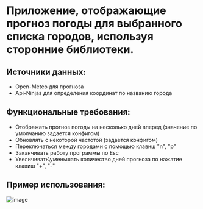 # Приложение, отображающие прогноз погоды для выбранного списка городов, используя сторонние библиотеки.
## Источники данных:
- Open-Meteo для прогноза
- Api-Ninjas для определения координат по названию города
## Функциональные требования:
- Отображать прогноз погоды на несколько дней вперед (значение по умолчанию задается конфигом)
- Обновлять с некоторой частотой (задается конфигом)
- Переключаться между городами с помощью клавиш "n", "p"
- Заканчивать работу программы по Esc
- Увеличивать\уменьшать количество дней прогноза по нажатие клавиш "+", "-"

## Пример использования:
![image](https://github.com/user-attachments/assets/0df43e50-a222-466b-bd86-2266618c0d82)
